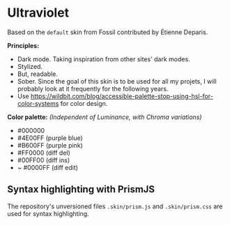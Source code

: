 # Ultraviolet

Based on the `default` skin from Fossil contributed by Étienne Deparis.

**Principles:**

- Dark mode. Taking inspiration from other sites' dark modes.
- Stylized.
- But, readable.
- Sober. Since the goal of this skin is to be used for all my projets, I will
  probably look at it frequently for the following years.
- Use <https://wildbit.com/blog/accessible-palette-stop-using-hsl-for-color-systems> for color design.

**Color palette:** *(Independent of Luminance, with Chroma variations)*

- #000000
- #4E00FF (purple blue)
- #B600FF (purple pink)
- #FF0000 (diff del)
- #00FF00 (diff ins)
- ~ #0000FF (diff edit)

## Syntax highlighting with PrismJS

The repository's unversioned files `.skin/prism.js` and `.skin/prism.css` are
used for syntax highlighting.
